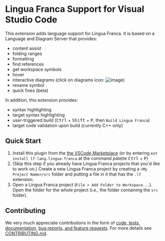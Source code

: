 # Lingua Franca Support for Visual Studio Code

This extension adds language support for Lingua Franca. It is based on a Language and Diagram Server that provides:
* content assist
* folding ranges
* formatting
* find references
* get workspace symbols
* hover
* interactive diagrams (click on diagrams icon: ![image](https://user-images.githubusercontent.com/33707478/130875545-ad78a9b7-a07b-4eb9-be59-f6c758cc816b.png))
* rename symbol
* quick fixes (beta)

In addition, this extension provides:
 * syntax highlighting
 * target syntax highlighting 
 * user-triggered build (<kbd>Ctrl</kbd> + <kbd>Shift</kbd> + <kbd>P</kbd>, then `Build Lingua Franca`)
 * target code validation upon build (currently C++ only)

## Quick Start
 1. Install this plugin from the [the VSCode Marketplace](https://marketplace.visualstudio.com/items?itemName=rust-lang.rust) (or by entering `ext install lf-lang.lingua-franca` at the command palette <kbd>Ctrl</kbd> + <kbd>P</kbd>)
 2. (Skip this step if you already have Lingua Franca projects that you'd like to work on.) Create a new Lingua Franca project by creating a `<My Project Name>/src` folder and putting a file in it that has the `.lf` extension.
 3. Open a Lingua Franca project (`File > Add Folder to Workspace...`). Open the folder for the whole project (i.e., the folder containing the `src` folder).

## Contributing
We very much appreciate contributions in the form of [code, tests, documentation](https://github.com/lf-lang/vscode-lingua-franca/issues), [bug reports, and feature requests](https://github.com/lf-lang/vscode-lingua-franca/issues). For more details see [CONTRIBUTING.md](https://github.com/lf-lang/vscode-lingua-franca/blob/main/CONTRIBUTING.md).

